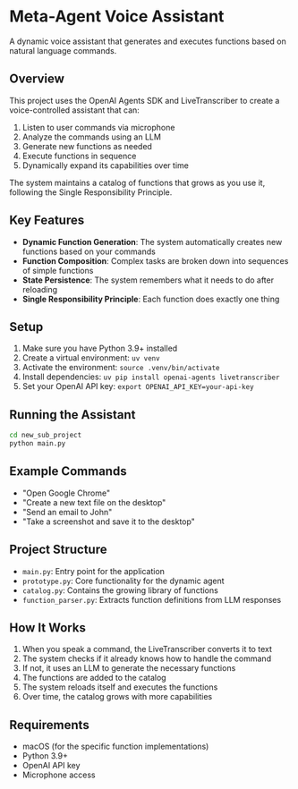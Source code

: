 # Meta-Agent Voice Assistant

A dynamic voice assistant that generates and executes functions based on natural language commands.

## Overview

This project uses the OpenAI Agents SDK and LiveTranscriber to create a voice-controlled assistant that can:

1. Listen to user commands via microphone
2. Analyze the commands using an LLM
3. Generate new functions as needed
4. Execute functions in sequence
5. Dynamically expand its capabilities over time

The system maintains a catalog of functions that grows as you use it, following the Single Responsibility Principle.

## Key Features

- **Dynamic Function Generation**: The system automatically creates new functions based on your commands
- **Function Composition**: Complex tasks are broken down into sequences of simple functions
- **State Persistence**: The system remembers what it needs to do after reloading
- **Single Responsibility Principle**: Each function does exactly one thing

## Setup

1. Make sure you have Python 3.9+ installed
2. Create a virtual environment: `uv venv`
3. Activate the environment: `source .venv/bin/activate`
4. Install dependencies: `uv pip install openai-agents livetranscriber`
5. Set your OpenAI API key: `export OPENAI_API_KEY=your-api-key`

## Running the Assistant

```bash
cd new_sub_project
python main.py
```

## Example Commands

- "Open Google Chrome"
- "Create a new text file on the desktop"
- "Send an email to John"
- "Take a screenshot and save it to the desktop"

## Project Structure

- `main.py`: Entry point for the application
- `prototype.py`: Core functionality for the dynamic agent
- `catalog.py`: Contains the growing library of functions
- `function_parser.py`: Extracts function definitions from LLM responses

## How It Works

1. When you speak a command, the LiveTranscriber converts it to text
2. The system checks if it already knows how to handle the command
3. If not, it uses an LLM to generate the necessary functions
4. The functions are added to the catalog
5. The system reloads itself and executes the functions
6. Over time, the catalog grows with more capabilities

## Requirements

- macOS (for the specific function implementations)
- Python 3.9+
- OpenAI API key
- Microphone access 